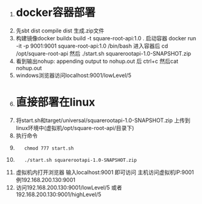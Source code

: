 1. # docker容器部署
2. 先sbt dist compile dist 生成.zip文件
3. 构建镜像docker buildx build -t square-root-api:1.0 .
   启动容器 docker run -it -p 9001:9001 square-root-api:1.0 /bin/bash
   进入容器后 cd /opt/square-root-api    然后 ./start.sh squarerootapi-1.0-SNAPSHOT.zip
5. 看到输出nohup: appending output to nohup.out 后 ctrl+c  然后cat nohup.out
7. windows浏览器访问localhost:9001/lowLevel/5
4. # 直接部署在linux
2. 将start.sh和target/universal/squarerootapi-1.0-SNAPSHOT.zip 上传到linux环境中(虚拟机/opt/square-root-api/目录下)
2. 执行命令
3.        chmod 777 start.sh 
4.        ./start.sh squarerootapi-1.0-SNAPSHOT.zip
3. 虚拟机内打开浏览器 输入localhost:9001 即可访问 主机访问虚拟机IP:9001 例192.168.200.130:9001
4. 访问192.168.200.130:9001/lowLevel/5  或者192.168.200.130:9001/highLevel/5
